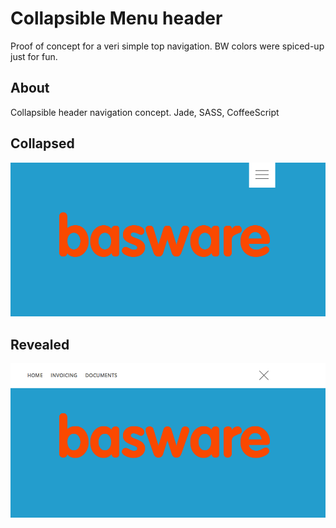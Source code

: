 # Collapsible Menu header
Proof of concept for a veri simple top navigation. BW colors were spiced-up just for fun.

About
-----
Collapsible header navigation concept. Jade, SASS, CoffeeScript

Collapsed
-----
![Closed](images/collapse-close.png)

Revealed
-----
![Revealed](images/collapse-open.png)
